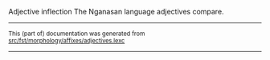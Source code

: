 Adjective inflection
The Nganasan language adjectives compare.

* * *

<small>This (part of) documentation was generated from [src/fst/morphology/affixes/adjectives.lexc](https://github.com/giellalt/lang-nio/blob/main/src/fst/morphology/affixes/adjectives.lexc)</small>

---


